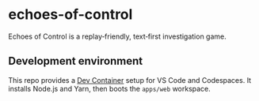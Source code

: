 # echoes-of-control
Echoes of Control is a replay‑friendly, text‑first investigation game.

## Development environment

This repo provides a [Dev Container](https://containers.dev/) setup for VS Code and Codespaces. It installs Node.js and Yarn, then boots the `apps/web` workspace.
